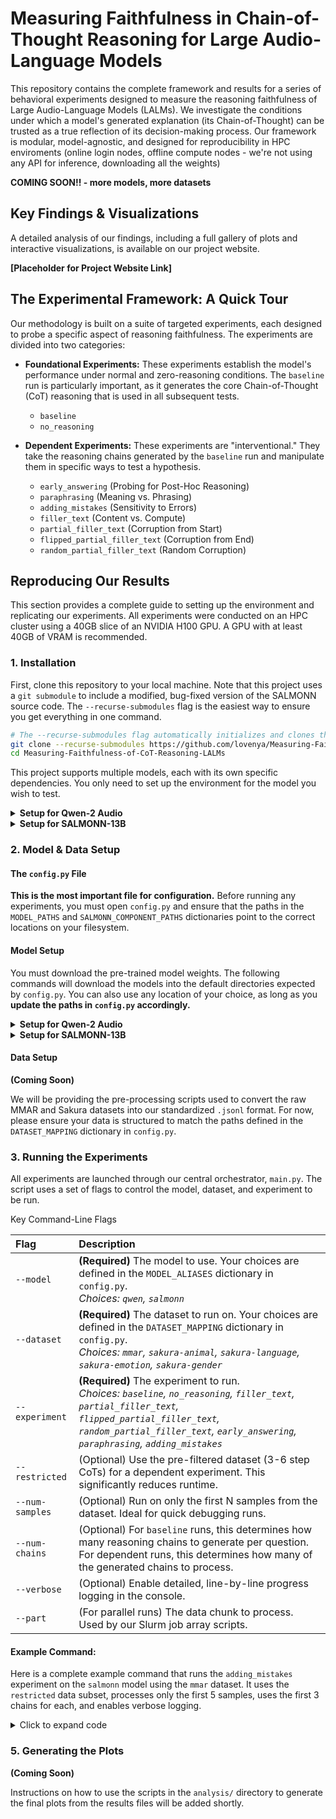 # Measuring Faithfulness in Chain-of-Thought Reasoning for Large Audio-Language Models

This repository contains the complete framework and results for a series of behavioral experiments designed to measure the reasoning faithfulness of Large Audio-Language Models (LALMs). We investigate the conditions under which a model's generated explanation (its Chain-of-Thought) can be trusted as a true reflection of its decision-making process. Our framework is modular, model-agnostic, and designed for reproducibility in HPC enviroments (online login nodes, offline compute nodes - we're not using any API for inference, downloading all the weights)  

**COMING SOON!! - more models, more datasets**

## Key Findings & Visualizations

A detailed analysis of our findings, including a full gallery of plots and interactive visualizations, is available on our project website.

**[Placeholder for Project Website Link]**

## The Experimental Framework: A Quick Tour

Our methodology is built on a suite of targeted experiments, each designed to probe a specific aspect of reasoning faithfulness. The experiments are divided into two categories:

*   **Foundational Experiments:** These experiments establish the model's performance under normal and zero-reasoning conditions. The `baseline` run is particularly important, as it generates the core Chain-of-Thought (CoT) reasoning that is used in all subsequent tests.
    *   `baseline`
    *   `no_reasoning`

*   **Dependent Experiments:** These experiments are "interventional." They take the reasoning chains generated by the `baseline` run and manipulate them in specific ways to test a hypothesis.
    *   `early_answering` (Probing for Post-Hoc Reasoning)
    *   `paraphrasing` (Meaning vs. Phrasing)
    *   `adding_mistakes` (Sensitivity to Errors)
    *   `filler_text` (Content vs. Compute)
    *   `partial_filler_text` (Corruption from Start)
    *   `flipped_partial_filler_text` (Corruption from End)
    *   `random_partial_filler_text` (Random Corruption)

## Reproducing Our Results

This section provides a complete guide to setting up the environment and replicating our experiments. All experiments were conducted on an HPC cluster using a 40GB slice of an NVIDIA H100 GPU. A GPU with at least 40GB of VRAM is recommended.


### 1. Installation

First, clone this repository to your local machine. Note that this project uses a `git submodule` to include a modified, bug-fixed version of the SALMONN source code. The `--recurse-submodules` flag is the easiest way to ensure you get everything in one command.


```bash
# The --recurse-submodules flag automatically initializes and clones the SALMONN source code submodule.
git clone --recurse-submodules https://github.com/lovenya/Measuring-Faithfulness-of-CoT-Reasoning-LALMs.git
cd Measuring-Faithfulness-of-CoT-Reasoning-LALMs
```

This project supports multiple models, each with its own specific dependencies. You only need to set up the environment for the model you wish to test.

<details>
<summary><b>Setup for Qwen-2 Audio</b></summary>

The environment for Qwen can be set up using the provided requirements file.

```bash
# Create and activate a new virtual environment
python -m venv qwen_env
source qwen_env/bin/activate

# Install dependencies
pip install -r requirements/requirements_qwen.txt
```
</details>

<details>
<summary><b>Setup for SALMONN-13B</b></summary>

SALMONN is a custom research model and requires a specific Python environment.  
Along with Python 3.10, Cuda 12.2 is recommended.  

```bash
# Create and activate a new virtual environment
python3.10 -m venv salmonn_env
source salmonn_env/bin/activate

# Install dependencies
pip install -r requirements/requirements_salmonn.txt
```
</details>


### 2. Model & Data Setup

#### The `config.py` File
**This is the most important file for configuration.** Before running any experiments, you must open `config.py` and ensure that the paths in the `MODEL_PATHS` and `SALMONN_COMPONENT_PATHS` dictionaries point to the correct locations on your filesystem.

#### Model Setup
You must download the pre-trained model weights. The following commands will download the models into the default directories expected by `config.py`. You can also use any location of your choice, as long as you **update the paths in `config.py` accordingly.**

<details>
<summary><b>Setup for Qwen-2 Audio</b></summary>

This command will download the Qwen-2 Audio 7B model weights into a local directory named `qwen2-audio-weights`.

```bash
# Ensure you have Git LFS installed (https://git-lfs.com)
git lfs install

# Clone the model repository
git clone https://huggingface.co/Qwen/Qwen2-Audio-7B-Instruct ./qwen2-audio-weights
```
</details>

<details>
<summary><b>Setup for SALMONN-13B</b></summary>

SALMONN is a multi-component model. You must download each of its four parts and place them in the `./model_components/` directory.

**Step 1: Create the main directory**
```bash
mkdir -p model_components
```

**Step 2: Download Whisper Large v2**
```bash
# Ensure you have Git LFS installed
git lfs install

# Clone the Whisper model
git clone https://huggingface.co/openai/whisper-large-v2 ./model_components/whisper-large-v2
```

**Step 3: Download Vicuna 13B v1.1**
```bash
# Ensure you have Git LFS installed
git lfs install

# Clone the Vicuna model
git clone https://huggingface.co/lmsys/vicuna-13b-v1.1 ./model_components/vicuna-13b-v1.1
```

**Step 4: Download the SALMONN Checkpoint**
```bash
# Ensure you have Git LFS installed
git lfs install

# Clone the SALMONN checkpoint repository
git clone https://huggingface.co/tsinghua-ee/SALMONN ./model_components/salmonn-13b-checkpoint
```

**Step 5: Manually Download the BEATs Checkpoint**
The final component must be downloaded manually from the link provided by the authors, since it is a OneDrive file.

1.  **Download the file:** [Fine-tuned BEATs_iter3+ (AS2M) (cpt2)](https://1drv.ms/u/s!AqeByhGUtINrgcpj8ujXH1YUtxooEg?e=E9Ncea)
2.  **Create the directory:** `mkdir -p ./model_components/beats_iter3_plus_AS2M_finetuned_on_AS2M_cpt2/`
3.  **Move the downloaded file** (`BEATs_iter3_plus_AS2M_finetuned_on_AS2M_cpt2.pt`) into this new directory.

After completing these steps, your `./model_components/` directory will be correctly populated. But it is advised to check and verify once, if the paths are correct.
</details>

#### Data Setup
**(Coming Soon)**

We will be providing the pre-processing scripts used to convert the raw MMAR and Sakura datasets into our standardized `.jsonl` format. For now, please ensure your data is structured to match the paths defined in the `DATASET_MAPPING` dictionary in `config.py`.

### 3. Running the Experiments

All experiments are launched through our central orchestrator, `main.py`. The script uses a set of flags to control the model, dataset, and experiment to be run.  

Key Command-Line Flags</b>

| Flag | Description |
| :--- | :--- |
| `--model` | **(Required)** The model to use. Your choices are defined in the `MODEL_ALIASES` dictionary in `config.py`.<br>_Choices: `qwen`, `salmonn`_ |
| `--dataset` | **(Required)** The dataset to run on. Your choices are defined in the `DATASET_MAPPING` dictionary in `config.py`.<br>_Choices: `mmar`, `sakura-animal`, `sakura-language`, `sakura-emotion`, `sakura-gender`_ |
| `--experiment`| **(Required)** The experiment to run.<br>_Choices: `baseline`, `no_reasoning`, `filler_text`, `partial_filler_text`, `flipped_partial_filler_text`, `random_partial_filler_text`, `early_answering`, `paraphrasing`, `adding_mistakes`_ |
| `--restricted` | (Optional) Use the pre-filtered dataset (3-6 step CoTs) for a dependent experiment. This significantly reduces runtime. |
| `--num-samples`| (Optional) Run on only the first N samples from the dataset. Ideal for quick debugging runs. |
| `--num-chains` | (Optional) For `baseline` runs, this determines how many reasoning chains to generate per question. For dependent runs, this determines how many of the generated chains to process. |
| `--verbose` | (Optional) Enable detailed, line-by-line progress logging in the console. |
| `--part` | (For parallel runs) The data chunk to process. Used by our Slurm job array scripts. |


#### Example Command:

Here is a complete example command that runs the `adding_mistakes` experiment on the `salmonn` model using the `mmar` dataset. It uses the `restricted` data subset, processes only the first 5 samples, uses the first 3 chains for each, and enables verbose logging.

<details>
<summary>Click to expand code</summary>

```bash
python main.py \
    --model salmonn \
    --dataset mmar \
    --experiment adding_mistakes \
    --restricted \
    --num-samples 5 \
    --num-chains 3 \
    --verbose
```
</details>

### 5. Generating the Plots

**(Coming Soon)**

Instructions on how to use the scripts in the `analysis/` directory to generate the final plots from the results files will be added shortly.


